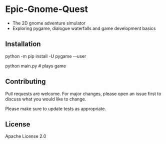 ﻿# Epic-Gnome-Quest
 - The 2D gnome adventure simulator
 - Exploring pygame, dialogue waterfalls and game development basics
## Installation 
python -m pip install -U pygame --user

python main.py # plays game

## Contributing
Pull requests are welcome. For major changes, please open an issue first to discuss what you would like to change.

Please make sure to update tests as appropriate.

## License
Apache License 2.0
